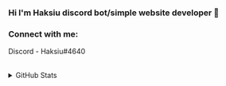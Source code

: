 ### Hi I'm Haksiu discord bot/simple website developer 👋


### Connect with me:
Discord - Haksiu#4640

<br />


<details>
  <summary>GitHub Stats </summary>

  <img alt="Haksiu GitHub Stats" src="https://github-readme-stats.vercel.app/api?username=Haksiu" />

</details>